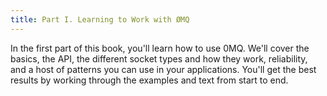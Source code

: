 ```yaml
---
title: Part I. Learning to Work with ØMQ
---
```


In the first part of this book, you'll learn how to use 0MQ. We'll
cover the basics, the API, the different socket types and how they
work, reliability, and a host of patterns you can use in your
applications. You'll get the best results by working through the
examples and text from start to end.
